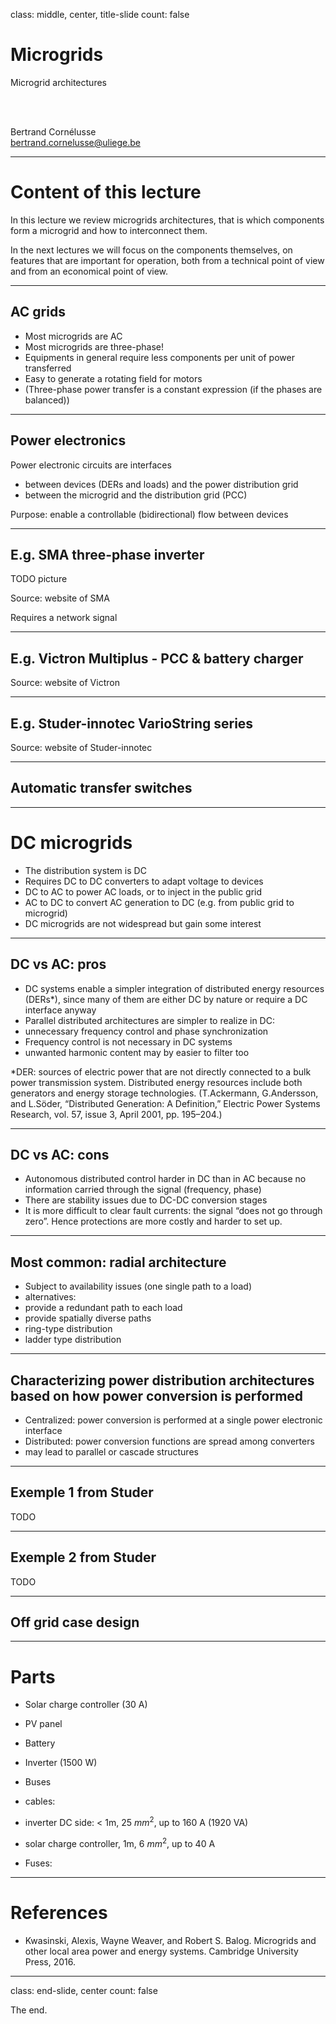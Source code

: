 class: middle, center, title-slide
count: false

# Microgrids

Microgrid architectures

<br><br>

Bertrand Cornélusse<br>
[bertrand.cornelusse@uliege.be](mailto:bertrand.cornelusse@uliege.be)

---

# Content of this lecture

In this lecture we review microgrids architectures, that is which components form a microgrid and how to interconnect them.

In the next lectures we will focus on the components themselves, on features that are
important for operation, both from a technical point of view and from an economical point of view.


---

## AC grids

- Most microgrids are AC
- Most microgrids are three-phase!
 - Equipments in general require less components per unit of power transferred
 - Easy to generate a rotating field for motors
 - (Three-phase power transfer is a constant expression (if the phases are balanced))

---

## Power electronics

Power electronic circuits are interfaces
- between devices (DERs and loads) and the power distribution grid
- between the microgrid and the distribution grid (PCC)

Purpose: enable a controllable (bidirectional) flow between devices

---

## E.g. SMA three-phase inverter

TODO picture

Source: website of SMA

Requires a network signal


---

## E.g. Victron Multiplus - PCC & battery charger


Source: website of Victron


---

## E.g. Studer-innotec VarioString series

Source: website of Studer-innotec

---

## Automatic transfer switches
 

---

# DC microgrids

- The distribution system is DC
 - Requires DC to DC converters to adapt voltage to devices
 - DC to AC to power AC loads, or to inject in the public grid
 - AC to DC to convert AC generation to DC (e.g. from public grid to microgrid)
- DC microgrids are not widespread but gain some interest

---

## DC vs AC: pros

- DC systems enable a simpler integration of distributed energy resources (DERs*), since many of them are either DC by nature or require a DC interface anyway
- Parallel distributed architectures are simpler to realize in DC:
 - unnecessary frequency control and phase synchronization
- Frequency control is not necessary in DC systems
 - unwanted harmonic content may by easier to filter too


*DER: sources of electric power that are not directly connected to a bulk power transmission system. Distributed energy resources include both generators and energy storage technologies. (T.Ackermann, G.Andersson, and L.Söder, “Distributed Generation: A Definition,” Electric Power Systems Research, vol. 57, issue 3, April 2001, pp. 195–204.)

---

## DC vs AC: cons

- Autonomous distributed control harder in DC than in AC because no information carried through the signal (frequency, phase)
- There are stability issues due to DC-DC conversion stages
- It is more difficult to clear fault currents: the signal “does not go through zero”. Hence protections are more costly and harder to set up.

---

## Most common: radial architecture

- Subject to availability issues (one single path to a load)
- alternatives:
 - provide a redundant path to each load
 - provide spatially diverse paths
 - ring-type distribution
 - ladder type distribution

---

## Characterizing power distribution architectures based on how power conversion is performed

- Centralized: power conversion is performed at a single power electronic interface
- Distributed: power conversion functions are spread among converters
 - may lead to parallel or cascade structures

---

## Exemple 1 from Studer

TODO

---

## Exemple 2 from Studer

TODO

---

## Off grid case design

---

# Parts

- Solar charge controller (30 A)
- PV panel
- Battery
- Inverter (1500 W)

- Buses
- cables: 
 - inverter DC side: < 1m, 25 $mm^2$, up to 160 A (1920 VA)
 - solar charge controller, 1m, 6 $mm^2$, up to 40 A

- Fuses:



---

# References

- Kwasinski, Alexis, Wayne Weaver, and Robert S. Balog. Microgrids and other local area power and energy systems. Cambridge University Press, 2016.


---

class: end-slide, center
count: false

The end.
